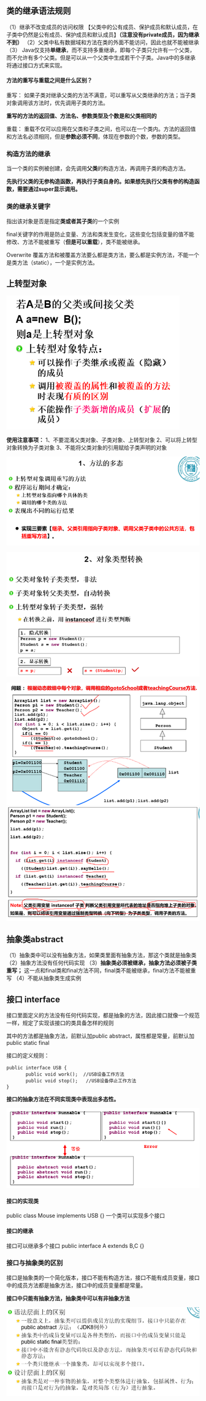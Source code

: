 ## 类的继承语法规则

（1）继承不改变成员的访问权限
【父类中的公有成员、保护成员和默认成员，在子类中仍然是公有成员、保护成员和默认成员】**（注意没有private成员，因为继承不到）**
（2）父类中私有数据域和方法在类的外面不能访问，因此也就不能被继承
（3） Java仅支持**单继承**，而不支持多重继承，即每个子类只允许有一个父类，而不允许有多个父类。但是可以从一个父类中生成若干个子类。Java中的多继承将通过接口方式来实现。

#### 方法的重写与重载之间是什么区别？
重写：
如果子类对继承父类的方法不满意，可以重写从父类继承的方法；当子类对象调用该方法时，优先调用子类的方法。

**重写的方法的返回值、方法名、参数类型及个数是和父类相同的**

重载：
重载不仅可以应用在父类和子类之间，也可以在一个类内。方法的返回值和方法名必须相同，但是**参数必须不同**，体现在参数的个数，参数的类型。


### 构造方法的继承
当一个类的实例被创建，会先调用**父类**的构造方法，再调用子类的构造方法。

**先执行父类的无参构造函数，再执行子类自身的。如果想先执行父类有参的构造函数，需要通过super显示调用。**

### 类的继承关键字

指出该对象是否是指定**类或者其子类**的一个实例


final关键字的作用是防止变量、方法和类发生变化，这些变化包括变量的值不能修改、方法不能被重写（**但是可以重载**），类不能被继承。

Overwrite
覆盖方法和被覆盖方法要么都是类方法，要么都是实例方法，不能一个是类方法（static），一个是实例方法。

## 上转型对象
![alt text](image-14.png)

**使用注意事项：**
1、不要混淆父类对象、子类对象、上转型对象
2、可以将上转型对象转换为子类对象
3、不能将父类对象的引用赋给子类声明的对象

![alt text](image-15.png)

![alt text](image-16.png)

![alt text](image-17.png)
![alt text](image-18.png)

## 抽象类abstract
（1）抽象类中可以没有抽象方法，如果类里面有抽象方法，那这个类就是抽象类
（2）抽象方法没有任何代码实现
（3）**抽象类必须被继承，抽象方法必须被子类重写；** 这一点和final类和final方法不同，final类不能被继承，final方法不能被重写
（4）不能从抽象类生成实例

## 接口 interface
接口里面定义的方法没有任何代码实现，都是抽象的方法，因此接口就像一个规范一样，规定了实现该接口的类具备怎样的规则

其中的方法都是抽象方法，前默认加public abstract，属性都是常量，前默认加public static final

接口的定义规则：

    public interface USB {
           public void work();  //USB设备工作方法	
           public void stop();   //USB设备停止工作方法
    }


**接口的抽象方法在不同实现类中表现出多态性。**

![alt text](image-19.png)

#### 接口的实现类
public class Mouse implements USB {}
一个类可以实现多个接口

#### 接口的继承
接口可以继承多个接口
public interface A extends B,C {}

### 接口与抽象类的区别
接口是抽象类的一个简化版本，接口不能有构造方法，接口不能有成员变量，接口中的成员方法都是抽象方法，接口中的成员变量都是常量。

**接口中只能有抽象方法，抽象类中可以有非抽象方法**

![alt text](image-20.png)

